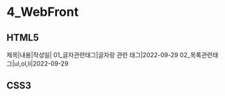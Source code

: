 # 4_WebFront
## HTML5
제목|내용|작성일|
01_글자관련태그|글자랑 관련 태그|2022-09-29
02_목록관련태그|ul,ol,li|2022-09-29


## CSS3

